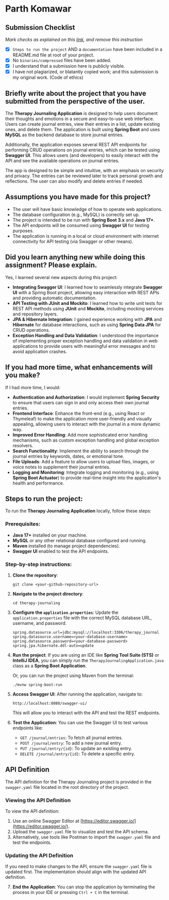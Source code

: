 # Parth Komawar

## Submission Checklist
*Mark checks as explained on this [link](https://docs.github.com/en/free-pro-team@latest/github/managing-your-work-on-github/about-task-lists#creating-task-lists), and remove this instruction*

- [x] `Steps to run the project` AND a `documentation` have been included in a README.md file at root of your project.
- [x] No `binaries/compressed` files have been added.
- [x] I understand that a submission here is publicly visible.
- [x] I have not plagiarized, or blatantly copied work; and this submission is my original work. (Code of ethics)

## Briefly write about the project that you have submitted from the perspective of the user.
The **Therapy Journaling Application** is designed to help users document their thoughts and emotions in a secure and easy-to-use web interface. Users can create journal entries, view their entries in a list, update existing ones, and delete them. The application is built using **Spring Boot** and uses **MySQL** as the backend database to store journal entries. 

Additionally, the application exposes several REST API endpoints for performing CRUD operations on journal entries, which can be tested using **Swagger UI**. This allows users (and developers) to easily interact with the API and see the available operations on journal entries.

The app is designed to be simple and intuitive, with an emphasis on security and privacy. The entries can be reviewed later to track personal growth and reflections. The user can also modify and delete entries if needed.

## Assumptions you have made for this project?
- The user will have basic knowledge of how to operate web applications.
- The database configuration (e.g., MySQL) is correctly set up.
- The project is intended to be run with **Spring Boot 3.x** and **Java 17+**.
- The API endpoints will be consumed using **Swagger UI** for testing purposes.
- The application is running in a local or cloud environment with internet connectivity for API testing (via Swagger or other means).

## Did you learn anything new while doing this assignment? Please explain.
Yes, I learned several new aspects during this project:
- **Integrating Swagger UI**: I learned how to seamlessly integrate **Swagger UI** with a Spring Boot project, allowing easy interaction with REST APIs and providing automatic documentation.
- **API Testing with JUnit and Mockito**: I learned how to write unit tests for REST API methods using **JUnit** and **Mockito**, including mocking services and repository layers.
- **JPA & Hibernate Integration**: I gained experience working with **JPA** and **Hibernate** for database interactions, such as using **Spring Data JPA** for CRUD operations.
- **Exception Handling and Data Validation**: I understood the importance of implementing proper exception handling and data validation in web applications to provide users with meaningful error messages and to avoid application crashes.

## If you had more time, what enhancements will you make?
If I had more time, I would:
- **Authentication and Authorization**: I would implement **Spring Security** to ensure that users can sign in and only access their own journal entries.
- **Frontend Interface**: Enhance the front-end (e.g., using React or Thymeleaf) to make the application more user-friendly and visually appealing, allowing users to interact with the journal in a more dynamic way.
- **Improved Error Handling**: Add more sophisticated error handling mechanisms, such as custom exception handling and global exception resolvers.
- **Search Functionality**: Implement the ability to search through the journal entries by keywords, dates, or emotional tone.
- **File Uploads**: Add a feature to allow users to upload files, images, or voice notes to supplement their journal entries.
- **Logging and Monitoring**: Integrate logging and monitoring (e.g., using **Spring Boot Actuator**) to provide real-time insight into the application's health and performance.

## Steps to run the project:
To run the **Therapy Journaling Application** locally, follow these steps:

### Prerequisites:
- **Java 17+** installed on your machine.
- **MySQL** or any other relational database configured and running.
- **Maven** installed (to manage project dependencies).
- **Swagger UI** enabled to test the API endpoints.

### Step-by-step instructions:
1. **Clone the repository**:
   ```
   git clone <your-github-repository-url>
   ```

2. **Navigate to the project directory**:
   ```
   cd therapy-journaling
   ```

3. **Configure the `application.properties`**:
   Update the `application.properties` file with the correct MySQL database URL, username, and password.
   ```properties
   spring.datasource.url=jdbc:mysql://localhost:3306/therapy_journal
   spring.datasource.username=<your-database-username>
   spring.datasource.password=<your-database-password>
   spring.jpa.hibernate.ddl-auto=update
   ```

4. **Run the project**:
   If you are using an IDE like **Spring Tool Suite (STS)** or **IntelliJ IDEA**, you can simply run the `TherapyJournalingApplication.java` class as a **Spring Boot Application**.

   Or, you can run the project using Maven from the terminal:
   ```
   ./mvnw spring-boot:run
   ```

5. **Access Swagger UI**:
   After running the application, navigate to:
   ```
   http://localhost:8080/swagger-ui/
   ```
   This will allow you to interact with the API and test the REST endpoints.

6. **Test the Application**:
   You can use the Swagger UI to test various endpoints like:
   - `GET /journal/entries`: To fetch all journal entries.
   - `POST /journal/entry`: To add a new journal entry.
   - `PUT /journal/entry/{id}`: To update an existing entry.
   - `DELETE /journal/entry/{id}`: To delete a specific entry.
  
## API Definition
The API definition for the Therapy Journaling project is provided in the `swagger.yaml` file located in the root directory of the project.

### Viewing the API Definition
To view the API definition:
1. Use an online Swagger Editor at [https://editor.swagger.io/](https://editor.swagger.io/).
2. Upload the `swagger.yaml` file to visualize and test the API schema.
3. Alternatively, use tools like Postman to import the `swagger.yaml` file and test the endpoints.

### Updating the API Definition
If you need to make changes to the API, ensure the `swagger.yaml` file is updated first. The implementation should align with the updated API definition.


7. **End the Application**:
   You can stop the application by terminating the process in your IDE or pressing `Ctrl + C` in the terminal.
